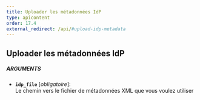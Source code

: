 ```yaml
---
title: Uploader les métadonnées IdP
type: apicontent
order: 17.4
external_redirect: /api/#upload-idp-metadata
---
```


## Uploader les métadonnées IdP

##### ARGUMENTS
* **`idp_file`** [*obligatoire*]:  
     Le chemin vers le fichier de métadonnées XML que vous voulez utiliser


